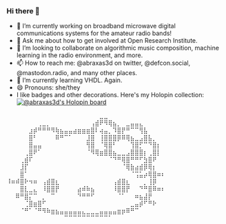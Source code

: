 ### Hi there 👋
- 🔭 I’m currently working on broadband microwave digital communications systems for the amateur radio bands!
- 💬 Ask me about how to get involved at Open Research Institute.
- 👯 I’m looking to collaborate on algorithmic music composition, machine learning in the radio environment, and more.
- 📫 How to reach me: @abraxas3d on twitter, @defcon.social, @mastodon.radio, and many other places. 
- 🌱 I’m currently learning VHDL. Again.
- 😄 Pronouns: she/they
- I like badges and other decorations. Here's my Holopin collection:
[![@abraxas3d's Holopin board](https://holopin.me/abraxas3d)](https://holopin.io/@abraxas3d)

⠀⠀⠀⠀⠀⠀⠀⠀⠀⠀⠀⠀⠀⠀⠀⠀⠀⠀⠀⠀⠀⣀⣀⠀⠀⠀⠀⠀⠀⠀⠀⠀⠀⠀    
⠀⠀⠀⠀⠀⠀⠀⢀⣀⡀⠀⠀⠀⠀⠀⠀⠀⠀⠀⢠⣾⠟⠻⢿⣦⡀⠀⣀⣤⣤⣄⠀⠀⠀⠀⠀  
⠀⠀⠀⠀⠀⣰⡾⠛⠛⠛⠻⢷⣦⣤⣤⣴⣶⣶⣶⣿⠇⢴⣤⡀⠹⣿⡟⠛⠉⠉⢻⣧⠀⠀⠀⠀  
⠀⠀⠀⠀⠀⣿⠃⠀⠀⠀⠀⠿⠛⠉⠁⠀⠀⠀⣸⣿⠀⢸⣿⣿⣿⡿⠿⢿⣦⣀⣠⣿⣧⡀⠀⠀   
⠀⠀⠀⠀⠀⣿⣤⣤⠀⠀⠀⠀⠀⠀⠀⠀⠀⠀⢻⣿⠀⠈⢿⣿⠃⠀⠀⠀⢹⣿⡋⠉⠙⣿⡆⠀   
⠀⠀⠀⠀⢀⣿⠟⠁⠀⠀⠀⠀⠀⠀⠀⠀⠀⠀⠈⠻⢿⣶⣿⣿⣦⣀⣀⣠⣿⣿⣿⡆⢀⣿⡇⠀   
⠀⠀⠀⢀⣾⠏⠀⠀⠀⠀⠀⠀⠀⠀⠀⠀⠀⠀⠀⠀⠀⠀⠀⠈⠙⠛⢿⣿⠛⠛⠋⣳⣿⠟⠀⠀   
⠀⠀⠀⣸⡏⠀⠀⠀⠀⠀⠀⠀⠀⠀⠀⠀⠀⠀⠀⠀⠀⠀⠀⠀⠀⠀⠈⢿⣷⣴⣾⡿⢿⡆⠀⠀   
⠀⠀⠀⣿⠁⠀⠀⠀⠀⠀⠀⠀⠀⠀⠀⠀⠀⠀⠀⠀⠀⠀⠀⠀⠀⠀⠀⠀⠈⢩⣥⡴⢿⣿⠶⠆   
⠸⠶⠾⣿⠗⠲⠶⠀⢠⣾⣿⣆⠀⠀⠀⠀⠀⠀⠀⠀⠀⠀⠀⠀⢠⣾⣿⣆⠀⠀⠀⡀⢸⡿⠀⠀    
⠀⠀⠀⣿⣇⣀⣄⠀⠸⣿⣿⡟⠀⠀⠀⠀⣴⠾⠷⣦⠀⠀⠀⠀⠸⣿⣿⡟⠀⠀⠙⠛⣿⠿⠶⠆    
⠀⠀⠿⠛⣿⡍⠉⠀⡀⠀⠉⠀⠀⠀⠀⠀⠙⠛⠛⠋⠀⠀⠀⠀⠀⠈⠁⠀⠀⠶⣦⣼⡟⠀⠀⠀   
⠀⠀⠀⠀⢈⣿⣶⣿⠋⠀⠀⠀⠀⠀⠀⠀⠀⠀⠀⠀⠀⠀⠀⠀⠀⠀⠀⠀⣀⣤⡾⠋⠛⠗⠀⠀   
⠀⠀⠀⠈⠛⠁⠈⠛⠻⠷⣶⣦⣤⣤⣤⣤⣤⣄⣀⣀⣀⣤⣤⣤⣤⣶⡶⠿⠛⠉⠀⠀⠀⠀⠀⠀   
⠀⠀⠀⠀⠀⠀⠀⠀⠀⠀⠀⠀⠀⠉⠉⠉⠉⠉⠉⠉⠉⠉⠉⠁⠀⠀⠀⠀⠀⠀⠀⠀⠀⠀⠀⠀   


<!--
**Abraxas3d/Abraxas3d** is a ✨ _special_ ✨ repository because its `README.md` (this file) appears on your GitHub profile.

Here are some ideas to get you started:

- 🔭 I’m currently working on ...
- 🌱 I’m currently learning ...
- 👯 I’m looking to collaborate on ...
- 🤔 I’m looking for help with ...
- 💬 Ask me about ...
- 📫 How to reach me: ...
- 😄 Pronouns: ...
- ⚡ Fun fact: ...
-->
